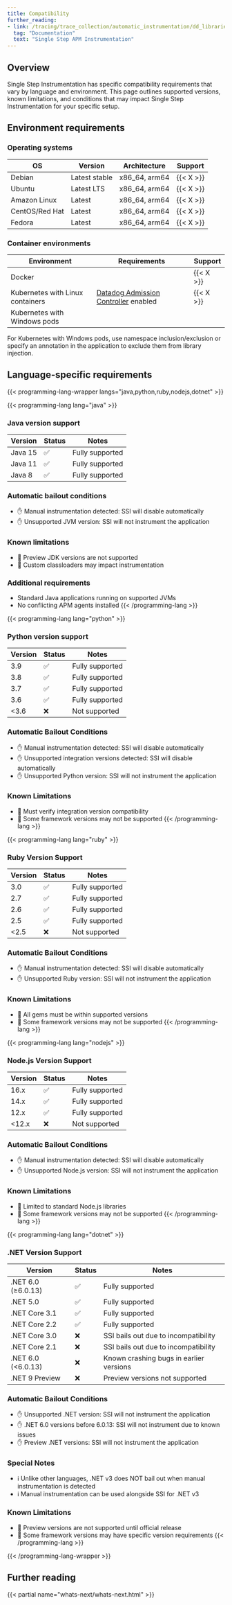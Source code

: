 ```yaml
---
title: Compatibility
further_reading:
- link: /tracing/trace_collection/automatic_instrumentation/dd_libraries/single-step-apm/
  tag: "Documentation"
  text: "Single Step APM Instrumentation"
---
```


## Overview

Single Step Instrumentation has specific compatibility requirements that vary by language and environment. This page outlines supported versions, known limitations, and conditions that may impact Single Step Instrumentation for your specific setup.

## Environment requirements

### Operating systems

| OS             | Version       | Architecture  | Support   |
|----------------|---------------|---------------|-----------|
| Debian         | Latest stable | x86_64, arm64 | {{< X >}} |
| Ubuntu         | Latest LTS    | x86_64, arm64 | {{< X >}} |
| Amazon Linux   | Latest        | x86_64, arm64 | {{< X >}} |
| CentOS/Red Hat | Latest        | x86_64, arm64 | {{< X >}} |
| Fedora         | Latest        | x86_64, arm64 | {{< X >}} |

### Container environments

| Environment                      | Requirements                              | Support   |
|----------------------------------|-------------------------------------------|-----------|
| Docker                           |                                           | {{< X >}} |
| Kubernetes with Linux containers | [Datadog Admission Controller][1] enabled | {{< X >}} |
| Kubernetes with Windows pods     |                                           |           |

<div class="alert alert-info">For Kubernetes with Windows pods, use namespace inclusion/exclusion or specify an annotation in the application to exclude them from library injection.</div>
 
## Language-specific requirements

{{< programming-lang-wrapper langs="java,python,ruby,nodejs,dotnet" >}}

{{< programming-lang lang="java" >}}
### Java version support
| Version | Status | Notes |
|---------|--------|-------|
| Java 15 | ✅ | Fully supported |
| Java 11 | ✅ | Fully supported |
| Java 8  | ✅ | Fully supported |

### Automatic bailout conditions
- ✋ Manual instrumentation detected: SSI will disable automatically
- ✋ Unsupported JVM version: SSI will not instrument the application

### Known limitations
- 🚫 Preview JDK versions are not supported
- 🚫 Custom classloaders may impact instrumentation

### Additional requirements
- Standard Java applications running on supported JVMs
- No conflicting APM agents installed
{{< /programming-lang >}}

{{< programming-lang lang="python" >}}
### Python version support
| Version | Status | Notes |
|---------|--------|-------|
| 3.9 | ✅ | Fully supported |
| 3.8 | ✅ | Fully supported |
| 3.7 | ✅ | Fully supported |
| 3.6 | ✅ | Fully supported |
| <3.6 | ❌ | Not supported |

### Automatic Bailout Conditions
- ✋ Manual instrumentation detected: SSI will disable automatically
- ✋ Unsupported integration versions detected: SSI will disable automatically
- ✋ Unsupported Python version: SSI will not instrument the application

### Known Limitations
- 🚫 Must verify integration version compatibility
- 🚫 Some framework versions may not be supported
{{< /programming-lang >}}

{{< programming-lang lang="ruby" >}}
### Ruby Version Support
| Version | Status | Notes |
|---------|--------|-------|
| 3.0 | ✅ | Fully supported |
| 2.7 | ✅ | Fully supported |
| 2.6 | ✅ | Fully supported |
| 2.5 | ✅ | Fully supported |
| <2.5 | ❌ | Not supported |

### Automatic Bailout Conditions
- ✋ Manual instrumentation detected: SSI will disable automatically
- ✋ Unsupported Ruby version: SSI will not instrument the application

### Known Limitations
- 🚫 All gems must be within supported versions
- 🚫 Some framework versions may not be supported
{{< /programming-lang >}}

{{< programming-lang lang="nodejs" >}}
### Node.js Version Support
| Version | Status | Notes |
|---------|--------|-------|
| 16.x | ✅ | Fully supported |
| 14.x | ✅ | Fully supported |
| 12.x | ✅ | Fully supported |
| <12.x | ❌ | Not supported |

### Automatic Bailout Conditions
- ✋ Manual instrumentation detected: SSI will disable automatically
- ✋ Unsupported Node.js version: SSI will not instrument the application

### Known Limitations
- 🚫 Limited to standard Node.js libraries
- 🚫 Some framework versions may not be supported
{{< /programming-lang >}}

{{< programming-lang lang="dotnet" >}}
### .NET Version Support
| Version | Status | Notes |
|---------|--------|-------|
| .NET 6.0 (≥6.0.13) | ✅ | Fully supported |
| .NET 5.0 | ✅ | Fully supported |
| .NET Core 3.1 | ✅ | Fully supported |
| .NET Core 2.2 | ✅ | Fully supported |
| .NET Core 3.0 | ❌ | SSI bails out due to incompatibility |
| .NET Core 2.1 | ❌ | SSI bails out due to incompatibility |
| .NET 6.0 (<6.0.13) | ❌ | Known crashing bugs in earlier versions |
| .NET 9 Preview | ❌ | Preview versions not supported |

### Automatic Bailout Conditions
- ✋ Unsupported .NET version: SSI will not instrument the application
- ✋ .NET 6.0 versions before 6.0.13: SSI will not instrument due to known issues
- ✋ Preview .NET versions: SSI will not instrument the application

### Special Notes
- ℹ️ Unlike other languages, .NET v3 does NOT bail out when manual instrumentation is detected
- ℹ️ Manual instrumentation can be used alongside SSI for .NET v3

### Known Limitations
- 🚫 Preview versions are not supported until official release
- 🚫 Some framework versions may have specific version requirements
{{< /programming-lang >}}

{{< /programming-lang-wrapper >}}

## Further reading

{{< partial name="whats-next/whats-next.html" >}}

[1]: /containers/cluster_agent/admission_controller/
